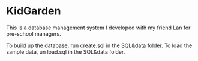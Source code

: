 # KidGarden
This is a database management system I developed with my friend Lan for pre-school managers. 

To build up the database, run create.sql in the SQL&data folder.
To load the sample data, un load.sql in the SQL&data folder. 
